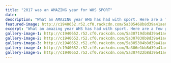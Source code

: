 ```yaml
---
title: "2017 was an AMAZING year for WHS SPORT"
date: 
description: "What an AMAZING year WHS has had with sport. Here are a few great moments we have had!.."
featured-image: http://c1940652.r52.cf0.rackcdn.com/5a305468b8d39a41ae0007f5/fun-run.jpg
excerpt: "What an amazing year WHS has had with sport. Here are a few great moments we have had!"
gallery-image-1: http://c1940652.r52.cf0.rackcdn.com/5a30719db8d39a41ae000801/Lucas-Thompson--Jack-Clifton-paddlers-chron-23-Feb-17.jpg
gallery-image-2: http://c1940652.r52.cf0.rackcdn.com/5a307030b8d39a41ae0007ff/rowing-girl.jpg
gallery-image-3: http://c1940652.r52.cf0.rackcdn.com/5a305304b8d39a41ae0007e1/motocross.jpg
gallery-image-4: http://c1940652.r52.cf0.rackcdn.com/5a306e1bb8d39a41ae0007fd/1-2--3.jpg
gallery-image-5: http://c1940652.r52.cf0.rackcdn.com/5a307422b8d39a41ae000803/17629841_771616379654137_2676009228426701831_n.jpg
---
```

